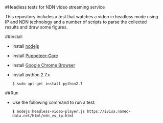 #Headless tests for NDN video streaming service

This repository includes a test that watches a video in headless mode using IP and NDN technology and
a number of scripts to parse the collected results and draw some figures.


##Install
- Install [nodejs](https://nodejs.org/en/)
- Install [Puppeteer-Core](https://www.npmjs.com/package/puppeteer#puppeteer-core)
- Install [Google Chrome Browser](https://support.google.com/chrome/answer/95346?co=GENIE.Platform%3DDesktop&hl=en)
- Install python 2.7.x

      $ sudo apt-get install python2.7

##Run
- Use the following command to run a test:
    
      $ nodejs headless-video-player.js https://ivisa.named-data.net/html/ndn_vs_ip.html

